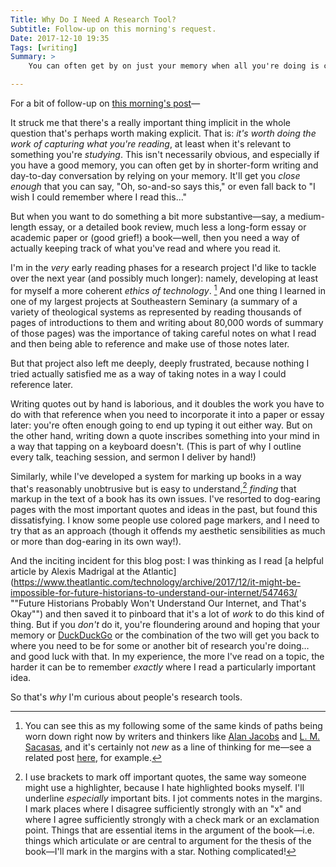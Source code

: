 ```yaml
---
Title: Why Do I Need A Research Tool?
Subtitle: Follow-up on this morning's request.
Date: 2017-12-10 19:35
Tags: [writing]
Summary: >
    You can often get by on just your memory when all you're doing is chatting or blogging. But when you want to say something substantive… research tools are really helpful.

---
```


For a bit of follow-up on [this morning's post](http://www.chriskrycho.com/2017/how-do-you-manage-your-research-notes.html "How Do You Manage Your Research Notes")—

It struck me that there's a really important thing implicit in the whole question that's perhaps worth making explicit. That is: *it's worth doing the work of capturing what you're reading*, at least when it's relevant to something you're *studying*. This isn't necessarily obvious, and especially if you have a good memory, you can often get by in shorter-form writing and day-to-day conversation by relying on your memory. It'll get you *close enough* that you can say, "Oh, so-and-so says this," or even fall back to "I wish I could remember where I read this..."

But when you want to do something a bit more substantive—say, a medium-length essay, or a detailed book review, much less a long-form essay or academic paper or (good grief!) a book—well, then you need a way of actually keeping track of what you've read and where you read it.

I'm in the *very* early reading phases for a research project I'd like to tackle over the next year (and possibly much longer): namely, developing at least for myself a more coherent *ethics of technology*. [^1] And one thing I learned in one of my largest projects at Southeastern Seminary (a summary of a variety of theological systems as represented by reading thousands of pages of introductions to them and writing about 80,000 words of summary of those pages) was the importance of taking careful notes on what I read and then being able to reference and make use of those notes later.

But that project also left me deeply, deeply frustrated, because nothing I tried actually satisfied me as a way of taking notes in a way I could reference later.

Writing quotes out by hand is laborious, and it doubles the work you have to do with that reference when you need to incorporate it into a paper or essay later: you're often enough going to end up typing it out either way. But on the other hand, writing down a quote inscribes something into your mind in a way that tapping on a keyboard doesn't. (This is part of why I outline every talk, teaching session, and sermon I deliver by hand!)

Similarly, while I've developed a system for marking up books in a way that's reasonably unobtrusive but is easy to understand,[^2] *finding* that markup in the text of a book has its own issues. I've resorted to dog-earing pages with the most important quotes and ideas in the past, but found this dissatisfying. I know some people use colored page markers, and I need to try that as an approach (though it offends my aesthetic sensibilities as much or more than dog-earing in its own way!).

And the inciting incident for this blog post: I was thinking as I read [a helpful article by Alexis Madrigal at the Atlantic](https://www.theatlantic.com/technology/archive/2017/12/it-might-be-impossible-for-future-historians-to-understand-our-internet/547463/ ""Future Historians Probably Won't Understand Our Internet, and That's Okay"") and then saved it to pinboard that it's a lot of *work* to do this kind of thing. But if you *don't* do it, you're floundering around and hoping that your memory or [DuckDuckGo](https://duckduckgo.com) or the combination of the two will get you back to where you need to be for some or another bit of research you're doing… and good luck with that. In my experience, the more I've read on a topic, the harder it can be to remember *exactly* where I read a particularly important idea.

So that's *why* I'm curious about people's research tools.

[^1]:   You can see this as my following some of the same kinds of paths being worn down right now by writers and thinkers like [Alan Jacobs](http://blog.ayjay.org) and [L. M. Sacasas](https://thefrailestthing.com/the-frailest-thing/), and it's certainly not *new* as a line of thinking for me—see a related post [here](http://www.chriskrycho.com/2017/theological-anthropology.html), for example.

[^2]:   I use brackets to mark off important quotes, the same way someone might use a highlighter, because I hate highlighted books myself. I'll underline *especially* important bits. I jot comments notes in the margins. I mark places where I disagree sufficiently strongly with an "x" and where I agree sufficiently strongly with a check mark or an exclamation point. Things that are essential items in the argument of the book—i.e. things which articulate or are central to argument for the thesis of the book—I'll mark in the margins with a star. Nothing complicated!

